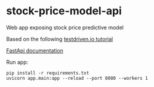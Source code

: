 # stock-price-model-api
Web app exposing stock price predictive model  

Based on the following [testdriven.io tutorial](https://testdriven.io/blog/fastapi-machine-learning/)


[FastApi documentation](https://fastapi.tiangolo.com/)


Run app:
```
pip install -r requirements.txt       
uvicorn app.main:app --reload --port 8080 --workers 1   
```